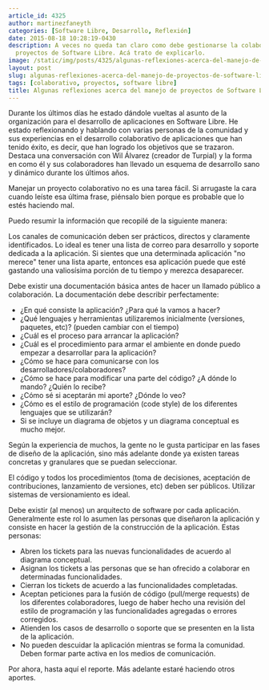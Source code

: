 ```yaml
---
article_id: 4325
author: martinezfaneyth
categories: [Software Libre, Desarrollo, Reflexión]
date: 2015-08-18 10:28:19-0430
description: A veces no queda tan claro como debe gestionarse la colaboración en los
  proyectos de Software Libre. Acá trato de explicarlo.
image: /static/img/posts/4325/algunas-reflexiones-acerca-del-manejo-de-proyectos-de-software-libre__1.jpg
layout: post
slug: algunas-reflexiones-acerca-del-manejo-de-proyectos-de-software-libre
tags: [colaborativo, proyectos, software libre]
title: Algunas reflexiones acerca del manejo de proyectos de Software Libre
---
```


Durante los últimos días he estado dándole vueltas al asunto de la organización para el desarrollo de aplicaciones en Software Libre. He estado reflexionando y hablando con varias personas de la comunidad y sus experiencias en el desarrollo colaborativo de aplicaciones que han tenido éxito, es decir, que han logrado los objetivos que se trazaron. Destaca una conversación con Wil Álvarez (creador de Turpial) y la forma en como él y sus colaboradores han llevado un esquema de desarrollo sano y dinámico durante los últimos años.

Manejar un proyecto colaborativo no es una tarea fácil. Si arrugaste la cara cuando leíste esa última frase, piénsalo bien porque es probable que lo estés haciendo mal.

Puedo resumir la información que recopilé de la siguiente manera:

Los canales de comunicación deben ser prácticos, directos y claramente identificados. Lo ideal es tener una lista de correo para desarrollo y soporte dedicada a la aplicación. Si sientes que una determinada aplicación "no merece" tener una lista aparte, entonces esa aplicación puede que esté gastando una valiosísima porción de tu tiempo y merezca desaparecer.

Debe existir una documentación básica antes de hacer un llamado público a colaboración. La documentación debe describir perfectamente:

* ¿En qué consiste la aplicación? ¿Para qué la vamos a hacer?
* ¿Qué lenguajes y herramientas utilizaremos inicialmente (versiones, paquetes, etc)? (pueden cambiar con el tiempo)
* ¿Cuál es el proceso para arrancar la aplicación?
* ¿Cuál es el procedimiento para armar el ambiente en donde puedo empezar a desarrollar para la aplicación?
* ¿Cómo se hace para comunicarse con los desarrolladores/colaboradores?
* ¿Cómo se hace para modificar una parte del código? ¿A dónde lo mando? ¿Quién lo recibe?
* ¿Cómo sé si aceptarán mi aporte? ¿Dónde lo veo?
* ¿Cómo es el estilo de programación (code style) de los diferentes lenguajes que se utilizarán?
* Si se incluye un diagrama de objetos y un diagrama conceptual es mucho mejor.

Según la experiencia de muchos, la gente no le gusta participar en las fases de diseño de la aplicación, sino más adelante donde ya existen tareas concretas y granulares que se puedan seleccionar.

El código y todos los procedimientos (toma de decisiones, aceptación de contribuciones, lanzamiento de versiones, etc) deben ser públicos. Utilizar sistemas de versionamiento es ideal.

Debe existir (al menos) un arquitecto de software por cada aplicación. Generalmente este rol lo asumen las personas que diseñaron la aplicación y consiste en hacer la gestión de la construcción de la aplicación. Estas personas:

* Abren los tickets para las nuevas funcionalidades de acuerdo al diagrama conceptual.
* Asignan los tickets a las personas que se han ofrecido a colaborar en determinadas funcionalidades.
* Cierran los tickets de acuerdo a las funcionalidades completadas.
* Aceptan peticiones para la fusión de código (pull/merge requests) de los diferentes colaboradores, luego de haber hecho una revisión del estilo de programación y las funcionalidades agregadas o errores corregidos.
* Atienden los casos de desarrollo o soporte que se presenten en la lista de la aplicación.
* No pueden descuidar la aplicación mientras se forma la comunidad. Deben formar parte activa en los medios de comunicación.

Por ahora, hasta aquí el reporte. Más adelante estaré haciendo otros aportes.
